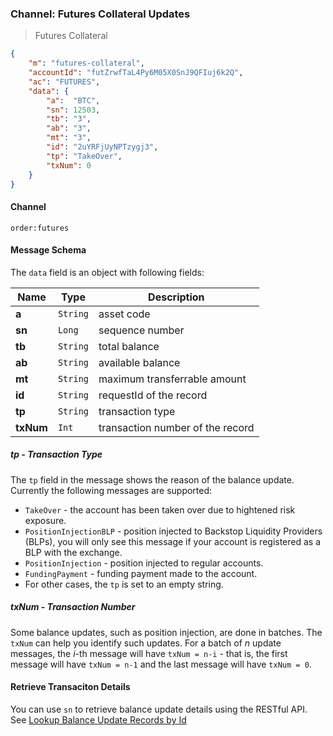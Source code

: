 ### Channel: Futures Collateral Updates

> Futures Collateral 

```json
{
    "m": "futures-collateral",
    "accountId": "futZrwfTaL4Py6M05X0SnJ9QFIuj6k2Q",
    "ac": "FUTURES",
    "data": {
        "a":  "BTC",
        "sn": 12503,
        "tb": "3",
        "ab": "3",
        "mt": "3",
        "id": "2uYRFjUyNPTzygj3",
        "tp": "TakeOver",
        "txNum": 0
    }
}
```

#### Channel

`order:futures` 


#### Message Schema

The `data` field is an object with following fields: 

 Name     | Type     | Description
--------- | -------- | ----------------------------------------
**a**     | `String` | asset code 
**sn**    | `Long`   | sequence number 
**tb**    | `String` | total balance 
**ab**    | `String` | available balance
**mt**    | `String` | maximum transferrable amount
**id**    | `String` | requestId of the record
**tp**    | `String` | transaction type
**txNum** | `Int`    | transaction number of the record

##### tp - Transaction Type

The `tp` field in the message shows the reason of the balance update. Currently the following messages are supported:

* `TakeOver` - the account has been taken over due to hightened risk exposure.
* `PositionInjectionBLP` - position injected to Backstop Liquidity Providers (BLPs), you will only see this message if your account is registered as a BLP with the exchange.
* `PositionInjection` - position injected to regular accounts. 
* `FundingPayment` - funding payment made to the account.
* For other cases, the `tp` is set to an empty string.

##### txNum - Transaction Number

Some balance updates, such as position injection, are done in batches. The `txNum` can help you identify such updates. For a batch of *n* update messages, the *i*-th message
will have `txNum = n-i` - that is, the first message will have `txNum = n-1` and the last message will have `txNum = 0`. 

#### Retrieve Transaciton Details 

You can use `sn` to retrieve balance update details using the RESTful API. See [Lookup Balance Update Records by Id](#lookup-balance-update-records-by-id)
